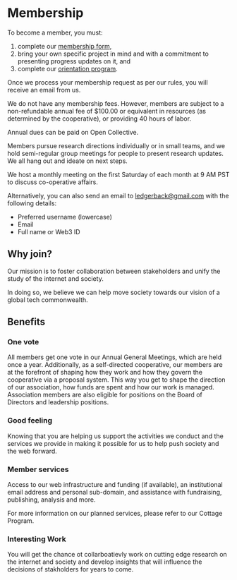 # Membership


To become a member, you must:

1. complete our [membership form](https://forms.gle/FNH4zE7xrWod7ke39), 
2. bring your own specific project in mind and with a commitment to presenting progress updates on it, and 
3. complete our [orientation program](https://docs.google.com/document/d/1_6Bs0dZbk1Xbrz17lJtgYHcpTAt9T2QU6dVKTm4Vb64/edit?usp=sharing).

Once we process your membership request as per our rules, you will receive an email from us.

We do not have any membership fees. However, members are subject to a non-refundable annual fee of $100.00 or equivalent in resources (as determined by the cooperative), or providing 40 hours of labor.

Annual dues can be paid on Open Collective.

Members pursue research directions individually or in small teams, and we hold semi-regular group meetings for people to present research updates. We all hang out and ideate on next steps.

We host a monthly meeting on the first Saturday of each month at 9 AM PST to discuss co-operative affairs.

Alternatively, you can also send an email to [ledgerback@gmail.com](mailto:ledgerback@gmail.com?subject=Membership) with the following details:

-   Preferred username (lowercase)
-   Email
-   Full name or Web3 ID


## Why join?

Our mission is to foster collaboration between stakeholders and unify the study of the internet and society. 

In doing so, we believe we can help move society towards our vision of a global tech commonwealth.


## Benefits

### One vote

All members get one vote in our Annual General Meetings, which are held once a year. Additionally, as a self-directed cooperative, our members are at the forefront of shaping how they work and how they govern the cooperative via a proposal system. This way you get to shape the direction of our association, how funds are spent and how our work is managed. Association members are also eligible for positions on the Board of Directors and leadership positions.

### Good feeling

Knowing that you are helping us support the activities we conduct and the services we provide in making it possible for us to help push society and the web forward.

### Member services

Access to our web infrastructure and funding (if available), an institutional email address and personal sub-domain, and assistance with fundraising, publishing, analysis and more. 

For more information on our planned services, please refer to our Cottage Program.

### Interesting Work

You will get the chance ot collarboatievly work on cutting edge research on the internet and society and develop insights that will influence the decisions of stakholders for years to come.


